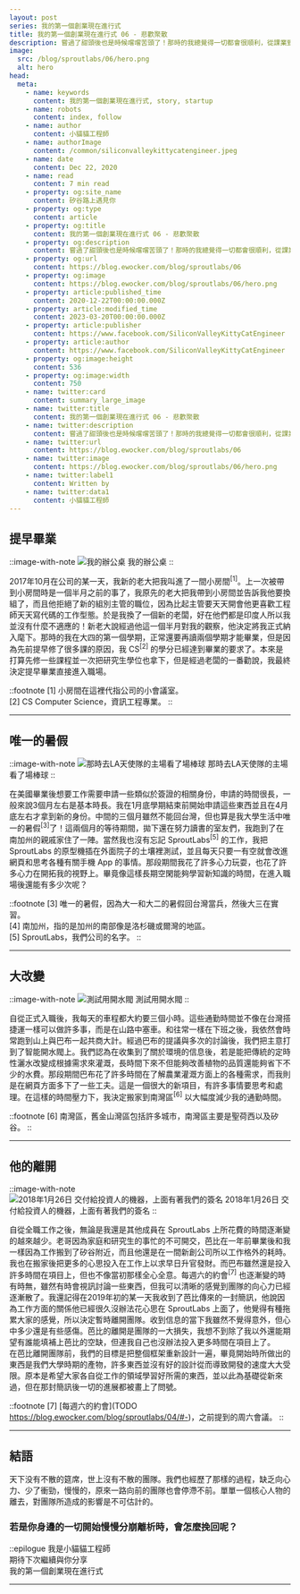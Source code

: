 ```yaml
---
layout: post
series: 我的第一個創業現在進行式
title: 我的第一個創業現在進行式 06 - 悲歡聚散
description: 嘗過了甜頭後也是時候嚐嚐苦頭了！那時的我總覺得一切都會很順利，從課業到事業一切都是那麼的順風順水，對於生活也做出了許多的改變。但伴隨著生活改變的還有對團隊的影響。而且改變的人不只有我，直到那一天的到來，道路急轉直下。
image:
  src: /blog/sproutlabs/06/hero.png
  alt: hero
head:
  meta:
    - name: keywords
      content: 我的第一個創業現在進行式, story, startup
    - name: robots
      content: index, follow
    - name: author
      content: 小貓貓工程師
    - name: authorImage
      content: /common/siliconvalleykittycatengineer.jpeg
    - name: date
      content: Dec 22, 2020
    - name: read
      content: 7 min read
    - property: og:site_name
      content: 矽谷路上遇見你
    - property: og:type
      content: article
    - property: og:title
      content: 我的第一個創業現在進行式 06 - 悲歡聚散
    - property: og:description
      content: 嘗過了甜頭後也是時候嚐嚐苦頭了！那時的我總覺得一切都會很順利，從課業到事業一切都是那麼的順風順水，對於生活也做出了許多的改變。但伴隨著生活改變的還有對團隊的影響。而且改變的人不只有我，直到那一天的到來，道路急轉直下。
    - property: og:url
      content: https://blog.ewocker.com/blog/sproutlabs/06
    - property: og:image
      content: https://blog.ewocker.com/blog/sproutlabs/06/hero.png
    - property: article:published_time
      content: 2020-12-22T00:00:00.000Z
    - property: article:modified_time
      content: 2023-03-20T00:00:00.000Z
    - property: article:publisher
      content: https://www.facebook.com/SiliconValleyKittyCatEngineer
    - property: article:author
      content: https://www.facebook.com/SiliconValleyKittyCatEngineer
    - property: og:image:height
      content: 536
    - property: og:image:width
      content: 750
    - name: twitter:card
      content: summary_large_image
    - name: twitter:title
      content: 我的第一個創業現在進行式 06 - 悲歡聚散
    - name: twitter:description
      content: 嘗過了甜頭後也是時候嚐嚐苦頭了！那時的我總覺得一切都會很順利，從課業到事業一切都是那麼的順風順水，對於生活也做出了許多的改變。但伴隨著生活改變的還有對團隊的影響。而且改變的人不只有我，直到那一天的到來，道路急轉直下。
    - name: twitter:url
      content: https://blog.ewocker.com/blog/sproutlabs/06
    - name: twitter:image
      content: https://blog.ewocker.com/blog/sproutlabs/06/hero.png
    - name: twitter:label1
      content: Written by
    - name: twitter:data1
      content: 小貓貓工程師
---
```


## 提早畢業

::image-with-note
![我的辦公桌](/blog/sproutlabs/06/desk.jpeg)
我的辦公桌
::

2017年10月在公司的某一天，我新的老大把我叫進了一間小房間<sup>\[1\]</sup>。上一次被帶到小房間時是一個半月之前的事了，我原先的老大把我帶到小房間並告訴我他要換組了，而且他拒絕了新的組別主管的職位，因為比起主管要天天開會他更喜歡工程師天天寫代碼的工作型態。於是我換了一個新的老闆，好在他們都是印度人所以我並沒有什麼不適應的！新老大說經過他這一個半月對我的觀察，他決定將我正式納入麾下。那時的我在大四的第一個學期，正常還要再讀兩個學期才能畢業，但是因為先前提早修了很多課的原因，我 CS<sup>\[2\]</sup> 的學分已經達到畢業的要求了。本來是打算先修一些課程並一次把研究生學位也拿下，但是經過老闆的一番勸說，我最終決定提早畢業直接進入職場。

::footnote
\[1\] 小房間在這裡代指公司的小會議室。  
\[2\] CS Computer Science，資訊工程專業。
::

---

## 唯一的暑假

::image-with-note
![那時去LA天使隊的主場看了場棒球](/blog/sproutlabs/06/baseball.jpeg)
那時去LA天使隊的主場看了場棒球
::

在美國畢業後想要工作需要申請一些類似於簽證的相關身份，申請的時間很長，一般來說3個月左右是基本時長。我在1月底學期結束前開始申請這些東西並且在4月底左右才拿到新的身份。中間的三個月雖然不能回台灣，但也算是我大學生活中唯一的暑假<sup>\[3\]</sup>了！這兩個月的等待期間，拋下還在努力讀書的室友們，我跑到了在南加州的親戚家住了一陣。當然我也沒有忘記 SproutLabs<sup>\[5\]</sup> 的工作，我把 SproutLabs 的原型機插在外面院子的土壤裡測試，並且每天只要一有空就會改進網頁和思考各種有關手機 App 的事情。那段期間我花了許多心力玩耍，也花了許多心力在開拓我的視野上。畢竟像這樣長期空閑能夠學習新知識的時間，在進入職場後還能有多少次呢？

::footnote
\[3\] 唯一的暑假，因為大一和大二的暑假回台灣當兵，然後大三在實習。  
\[4\] 南加州，指的是加州的南部像是洛杉磯或爾灣的地區。  
\[5\] SproutLabs，我們公司的名字。
::

---

## 大改變

::image-with-note
![測試用開水閥](/blog/sproutlabs/06/valve.jpeg)
測試用開水閥
::

自從正式入職後，我每天的車程都大約要三個小時。這些通勤時間並不像在台灣搭捷運一樣可以做許多事，而是在山路中塞車。和往常一樣在下班之後，我依然會時常跑到山上與巴布一起共商大計。經過巴布的提議與多次的討論後，我們把主意打到了智能開水閥上。我們認為在收集到了關於環境的信息後，若是能把傳統的定時性灑水改變成根據需求來灌溉，長時間下來不但能夠改善植物的品質還能夠省下不少的水費。那段期間巴布花了許多時間在了解農業灌溉方面上的各種需求，而我則是在網頁方面多下了一些工夫。這是一個很大的新項目，有許多事情要思考和處理。在這樣的時間壓力下，我決定搬家到南灣區<sup>\[6\]</sup> 以大幅度減少我的通勤時間。

::footnote
\[6\] 南灣區，舊金山灣區包括許多城市，南灣區主要是聖荷西以及矽谷。
::

---

## 他的離開

::image-with-note
![2018年1月26日 交付給投資人的機器，上面有著我們的簽名](/blog/sproutlabs/06/order.jpeg)
2018年1月26日 交付給投資人的機器，上面有著我們的簽名
::

自從全職工作之後，無論是我還是其他成員在 SproutLabs 上所花費的時間逐漸變的越來越少。老哥因為家庭和研究生的事忙的不可開交，芭比在一年前畢業後和我一樣因為工作搬到了矽谷附近，而且他還是在一間新創公司所以工作格外的耗時。我也在搬家後把更多的心思投入在工作上以求早日升官發財。而巴布雖然還是投入許多時間在項目上，但也不像當初那樣全心全意。每週六的約會<sup>\[7\]</sup> 也逐漸變的時有時無，雖然有時會視訊討論一些東西，但我可以清晰的感覺到團隊的向心力已經逐漸散了。我還記得在2019年初的某一天我收到了芭比傳來的一封簡訊，他說因為工作方面的關係他已經很久沒辦法花心思在 SproutLabs 上面了，他覺得有種拖累大家的感覺，所以決定暫時離開團隊。收到信息的當下我雖然不覺得意外，但心中多少還是有些感傷。芭比的離開是團隊的一大損失，我想不到除了我以外還能期望有誰能填補上芭比的空缺，但連我自己也沒辦法投入更多時間在項目上了。  
在芭比離開團隊前，我們的目標是把整個框架重新設計一遍，畢竟開始時所做出的東西是我們大學時期的產物，許多東西並沒有好的設計從而導致開發的速度大大受限。原本是希望大家各自從工作的領域學習好所需的東西，並以此為基礎從新來過，但在那封簡訊後一切的進展都被畫上了問號。

::footnote
\[7\] [每週六的約會](TODO https://blog.ewocker.com/blog/sproutlabs/04/#-)，之前提到的周六會議。
::

---

## 結語

天下没有不散的筵席，世上沒有不散的團隊。我們也經歷了那樣的過程，缺乏向心力、少了衝勁，慢慢的，原來一路向前的團隊也會停滯不前。單單一個核心人物的離去，對團隊所造成的影響是不可估計的。

### 若是你身邊的一切開始慢慢分崩離析時，會怎麼挽回呢？

::epilogue
我是小貓貓工程師<br/>
期待下次繼續與你分享<br/>
我的第一個創業現在進行式

---
